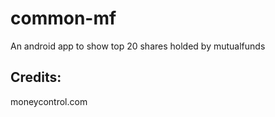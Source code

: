 # common-mf
An android app to show top 20 shares holded by mutualfunds
## Credits: 
moneycontrol.com
